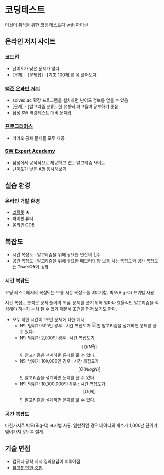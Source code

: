 # 코딩테스트
이것이 취업을 위한 코딩 테스트다 with 파이썬
## 온라인 저지 사이트
### [코드업](https://codeup.kr/index.php)
- 난이도가 낮은 문제가 많다
- [문제] - [문제집] - [기초 100제]를 꼭 풀어보자.
### [백준 온라인 저지](https://www.acmicpc.net/)
- solved.ac 확장 프로그램을 설치하면 난이도 정보를 얻을 수 있음
- [문제] - [알고리즘 분류]. 한 유형씩 파고들며 공부하기 좋음
- 삼성 SW 역량테스트 대비 문제집
### [프로그래머스](https://programmers.co.kr/)
- 카카오 공채 문제들 모두 제공
### [SW Expert Academy](https://swexpertacademy.com/main/main.do)
- 삼성에서 공식적으로 제공하고 있는 알고리즘 사이트
- 난이도가 낮은 A형 응시해보기

## 실습 환경
### 온라인 개발 환경
- [리플릿](https://replit.com/) ★
- 파이썬 튜터
- 온라인 GDB

## 복잡도
- 시간 복잡도 : 알고리즘을 위해 필요한 연산의 횟수
- 공간 복잡도 : 알고리즘을 위해 필요한 메모리의 양
보통 시간 복잡도와 공간 복잡도는 TradeOff가 성립

### 시간 복잡도
코딩 테스트에서의 복잡도는 보통 시간 복잡도를 이야기함.
빅오(Big-O) 표기법 사용.

시간 복잡도 분석은 문제 풀이의 핵심.
문제를 풀기 위해 얼마나 효율적인 알고리즘을 작성해야 하는지 눈치 챌 수 있기 때문에 조건을 먼저 보기도 한다.
- 모두 제한 시간이 1초인 문제에 대한 예시
  + N의 범위가 500인 경우 : 시간 복잡도가 <img src="https://render.githubusercontent.com/render/math?math={O(N^3)}">인 알고리즘을 설계하면 문제를 풀 수 있다.
  + N의 범위가 2,000인 경우 : 시간 복잡도가 $$[O(N^2)]$$인 알고리즘을 설계하면 문제를 풀 수 있다.
  + N의 범위가 100,000인 경우 : 시간 복잡도가 $$[O(NlogN)]$$인 알고리즘을 설계하면 문제를 풀 수 있다.
  + N의 범위가 10,000,000인 경우 : 시간 복잡도가 $$[O(N)]$$인 알고리즘을 설계하면 문제를 풀 수 있다.

### 공간 복잡도
마찬가지로 빅오(Big-O) 표기법 사용.
일반적인 경우 데이터의 개수가 1,000만 단위가 넘어가지 않도록 설계.

## 기술 면접
- 컴퓨터 공학 지식 질의응답이 이루어짐.
- [참고할 만한 깃헙](https://github.com/JaeYeopHan/Interview_Question_for_Beginner)
